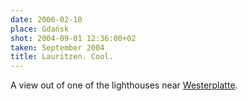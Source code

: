 ```yaml
---
date: 2006-02-10
place: Gdańsk
shot: 2004-09-01 12:36:00+02
taken: September 2004
title: Lauritzen. Cool.
---
```


A view out of one of the lighthouses near [Westerplatte](http://en.wikipedia.org/wiki/Westerplatte).
